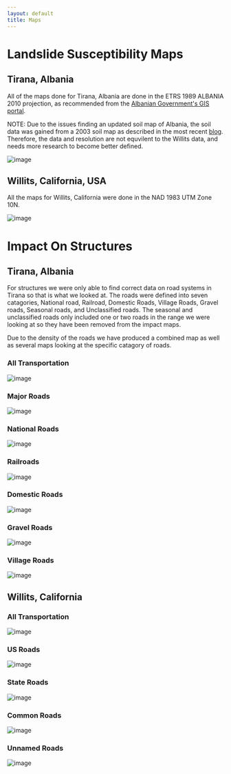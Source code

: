 ```yaml
---
layout: default
title: Maps
---
```


# Landslide Susceptibility Maps

## Tirana, Albania

All of the maps done for Tirana, Albania are done in the ETRS  1989 ALBANIA 2010 projection, as recommended from the [Albanian Government's GIS portal](https://geoportal.asig.gov.al/en/help/arcgis).

NOTE: Due to the issues finding an updated soil map of Albania, the soil data was gained from a 2003 soil map as described in the most recent [blog](https://unstable-ground-consulting.github.io/Landslide-Susceptibility/blog/2020/03/13/down-to-the-wire). Therefore, the data and resolution are not equvilent to the Willits data, and needs more research to become better defined. 

![image](https://user-images.githubusercontent.com/60631222/77193460-a7cb5680-6ab4-11ea-84eb-f589a1bea24d.png)


## Willits, California, USA

All the maps for Willits, California were done in the NAD 1983 UTM Zone 10N.

![image](https://user-images.githubusercontent.com/60631222/77193635-f547c380-6ab4-11ea-8b3f-55799dfc2acf.png)

# Impact On Structures

## Tirana, Albania

For structures we were only able to find correct data on road systems in Tirana so that is what we looked at. The roads were defined into seven catagories, National road, Railroad, Domestic Roads, Village Roads, Gravel roads, Seasonal roads, and Unclassified roads. The seasonal and unclassified roads only included one or two roads in the range we were looking at so they have been removed from the impact maps.

Due to the density of the roads we have produced a combined map as well as several maps looking at the specific catagory of roads.

### All Transportation

![image](https://user-images.githubusercontent.com/60631222/77256965-d9c0f200-6c47-11ea-9ba6-c79136b7c588.png)

### Major Roads

![image](https://user-images.githubusercontent.com/60631222/77257020-1c82ca00-6c48-11ea-8420-ddade0365597.png)

### National Roads

![image](https://user-images.githubusercontent.com/60631222/77257055-4d62ff00-6c48-11ea-8c4a-a0d4c828f7c8.png)

### Railroads

![image](https://user-images.githubusercontent.com/60631222/77257083-71bedb80-6c48-11ea-904f-7e0fa5e53f94.png)

### Domestic Roads

![image](https://user-images.githubusercontent.com/60631222/77257123-b8143a80-6c48-11ea-84a1-f6ac3bf8260a.png)

### Gravel Roads

![image](https://user-images.githubusercontent.com/60631222/77257142-e134cb00-6c48-11ea-9f95-42dc2674ecf7.png)

### Village Roads

![image](https://user-images.githubusercontent.com/60631222/77257361-2b6a7c00-6c4a-11ea-9a71-dde1a8212a7e.png)


## Willits, California



### All Transportation

![image](https://user-images.githubusercontent.com/60631222/77259124-c61c8800-6c55-11ea-873f-442cc9ec36e0.png)

### US Roads

![image](https://user-images.githubusercontent.com/60631222/77259141-e0eefc80-6c55-11ea-82c9-a52fde2e0c1f.png)

### State Roads

![image](https://user-images.githubusercontent.com/60631222/77259158-fe23cb00-6c55-11ea-8bb3-36ef6a3de1d7.png)

### Common Roads

![image](https://user-images.githubusercontent.com/60631222/77259165-11cf3180-6c56-11ea-9084-e35d1ce8f17e.png)

### Unnamed Roads

![image](https://user-images.githubusercontent.com/60631222/77259177-257a9800-6c56-11ea-8355-b6f6e023cbd9.png)
